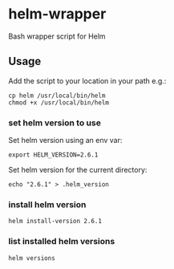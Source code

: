 # helm-wrapper
Bash wrapper script for Helm

## Usage
Add the script to your location in your path e.g.:
```
cp helm /usr/local/bin/helm
chmod +x /usr/local/bin/helm
```

### set helm version to use
Set helm version using an env var:
```
export HELM_VERSION=2.6.1
```

Set helm version for the current directory:
```
echo "2.6.1" > .helm_version
```

### install helm version
```
helm install-version 2.6.1
```

### list installed helm versions
```
helm versions
```
